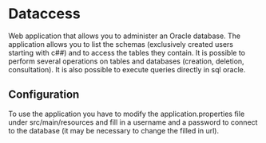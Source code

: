 # Dataccess

Web application that allows you to administer an Oracle database. The application allows you to list the schemas (exclusively created users starting with c##) and to access the tables they contain. It is possible to perform several operations on tables and databases (creation, deletion, consultation). It is also possible to execute queries directly in sql oracle. 

## Configuration

To use the application you have to modify the application.properties file under src/main/resources and fill in a username and a password to connect to the database (it may be necessary to change the filled in url).
